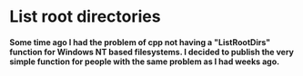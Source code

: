 # List root directories
#### Some time ago I had the problem of cpp not having a "ListRootDirs" function for Windows NT based filesystems. I decided to publish the very simple function for people with the same problem as I had weeks ago.